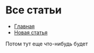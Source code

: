 # Все статьи

- [Главная](index.md)
- [Новая статья](checklists/New_page.md)

Потом тут еще что-нибудь будет
